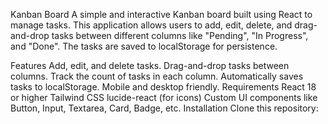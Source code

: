 Kanban Board
A simple and interactive Kanban board built using React to manage tasks. This application allows users to add, edit, delete, and drag-and-drop tasks between different columns like "Pending", "In Progress", and "Done". The tasks are saved to localStorage for persistence.

Features
Add, edit, and delete tasks.
Drag-and-drop tasks between columns.
Track the count of tasks in each column.
Automatically saves tasks to localStorage.
Mobile and desktop friendly.
Requirements
React 18 or higher
Tailwind CSS
lucide-react (for icons)
Custom UI components like Button, Input, Textarea, Card, Badge, etc.
Installation
Clone this repository:
